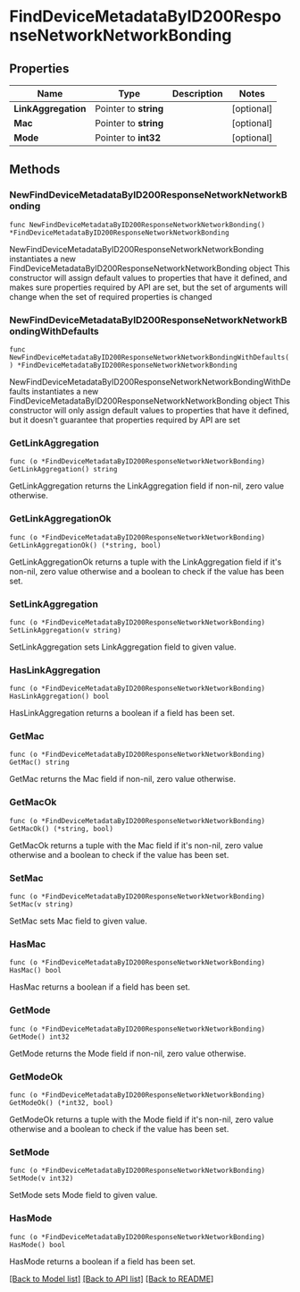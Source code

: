 # FindDeviceMetadataByID200ResponseNetworkNetworkBonding

## Properties

Name | Type | Description | Notes
------------ | ------------- | ------------- | -------------
**LinkAggregation** | Pointer to **string** |  | [optional] 
**Mac** | Pointer to **string** |  | [optional] 
**Mode** | Pointer to **int32** |  | [optional] 

## Methods

### NewFindDeviceMetadataByID200ResponseNetworkNetworkBonding

`func NewFindDeviceMetadataByID200ResponseNetworkNetworkBonding() *FindDeviceMetadataByID200ResponseNetworkNetworkBonding`

NewFindDeviceMetadataByID200ResponseNetworkNetworkBonding instantiates a new FindDeviceMetadataByID200ResponseNetworkNetworkBonding object
This constructor will assign default values to properties that have it defined,
and makes sure properties required by API are set, but the set of arguments
will change when the set of required properties is changed

### NewFindDeviceMetadataByID200ResponseNetworkNetworkBondingWithDefaults

`func NewFindDeviceMetadataByID200ResponseNetworkNetworkBondingWithDefaults() *FindDeviceMetadataByID200ResponseNetworkNetworkBonding`

NewFindDeviceMetadataByID200ResponseNetworkNetworkBondingWithDefaults instantiates a new FindDeviceMetadataByID200ResponseNetworkNetworkBonding object
This constructor will only assign default values to properties that have it defined,
but it doesn't guarantee that properties required by API are set

### GetLinkAggregation

`func (o *FindDeviceMetadataByID200ResponseNetworkNetworkBonding) GetLinkAggregation() string`

GetLinkAggregation returns the LinkAggregation field if non-nil, zero value otherwise.

### GetLinkAggregationOk

`func (o *FindDeviceMetadataByID200ResponseNetworkNetworkBonding) GetLinkAggregationOk() (*string, bool)`

GetLinkAggregationOk returns a tuple with the LinkAggregation field if it's non-nil, zero value otherwise
and a boolean to check if the value has been set.

### SetLinkAggregation

`func (o *FindDeviceMetadataByID200ResponseNetworkNetworkBonding) SetLinkAggregation(v string)`

SetLinkAggregation sets LinkAggregation field to given value.

### HasLinkAggregation

`func (o *FindDeviceMetadataByID200ResponseNetworkNetworkBonding) HasLinkAggregation() bool`

HasLinkAggregation returns a boolean if a field has been set.

### GetMac

`func (o *FindDeviceMetadataByID200ResponseNetworkNetworkBonding) GetMac() string`

GetMac returns the Mac field if non-nil, zero value otherwise.

### GetMacOk

`func (o *FindDeviceMetadataByID200ResponseNetworkNetworkBonding) GetMacOk() (*string, bool)`

GetMacOk returns a tuple with the Mac field if it's non-nil, zero value otherwise
and a boolean to check if the value has been set.

### SetMac

`func (o *FindDeviceMetadataByID200ResponseNetworkNetworkBonding) SetMac(v string)`

SetMac sets Mac field to given value.

### HasMac

`func (o *FindDeviceMetadataByID200ResponseNetworkNetworkBonding) HasMac() bool`

HasMac returns a boolean if a field has been set.

### GetMode

`func (o *FindDeviceMetadataByID200ResponseNetworkNetworkBonding) GetMode() int32`

GetMode returns the Mode field if non-nil, zero value otherwise.

### GetModeOk

`func (o *FindDeviceMetadataByID200ResponseNetworkNetworkBonding) GetModeOk() (*int32, bool)`

GetModeOk returns a tuple with the Mode field if it's non-nil, zero value otherwise
and a boolean to check if the value has been set.

### SetMode

`func (o *FindDeviceMetadataByID200ResponseNetworkNetworkBonding) SetMode(v int32)`

SetMode sets Mode field to given value.

### HasMode

`func (o *FindDeviceMetadataByID200ResponseNetworkNetworkBonding) HasMode() bool`

HasMode returns a boolean if a field has been set.


[[Back to Model list]](../README.md#documentation-for-models) [[Back to API list]](../README.md#documentation-for-api-endpoints) [[Back to README]](../README.md)


